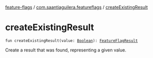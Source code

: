 [feature-flags](../index.md) / [com.saantiaguilera.featureflags](index.md) / [createExistingResult](./create-existing-result.md)

# createExistingResult

`fun createExistingResult(value: `[`Boolean`](https://kotlinlang.org/api/latest/jvm/stdlib/kotlin/-boolean/index.html)`): `[`FeatureFlagResult`](-feature-flag-result/index.md)

Create a result that was found, representing a given value.

